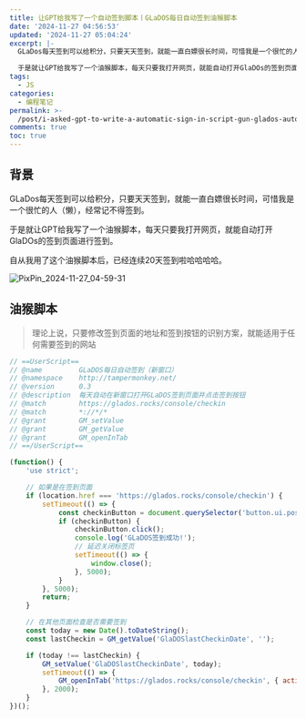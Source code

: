 ```yaml
---
title: 让GPT给我写了一个自动签到脚本丨GLaDOS每日自动签到油猴脚本
date: '2024-11-27 04:56:53'
updated: '2024-11-27 05:04:24'
excerpt: |-
  GLaDos每天签到可以给积分，只要天天签到，就能一直白嫖很长时间，可惜我是一个很忙的人（懒），经常记不得签到。

  于是就让GPT给我写了一个油猴脚本，每天只要我打开网页，就能自动打开GlaDOs的签到页面进行签到。
tags:
  - JS
categories:
  - 编程笔记
permalink: >-
  /post/i-asked-gpt-to-write-a-automatic-sign-in-script-gun-glados-automatically-signed-the-oil-monkey-script-every-day-nrjrd.html
comments: true
toc: true
---
```




## 背景

GLaDos每天签到可以给积分，只要天天签到，就能一直白嫖很长时间，可惜我是一个很忙的人（懒），经常记不得签到。

于是就让GPT给我写了一个油猴脚本，每天只要我打开网页，就能自动打开GlaDOs的签到页面进行签到。

自从我用了这个油猴脚本后，已经连续20天签到啦哈哈哈哈。

​![PixPin_2024-11-27_04-59-31](https://fastly.jsdelivr.net/gh/Achuan-2/PicBed@pic/assets/PixPin_2024-11-27_04-59-31-20241127045933-5upm0jd.png)​

## 油猴脚本

> 理论上说，只要修改签到页面的地址和签到按钮的识别方案，就能适用于任何需要签到的网站

```js
// ==UserScript==
// @name         GLaDOS每日自动签到（新窗口）
// @namespace    http://tampermonkey.net/
// @version      0.3
// @description  每天自动在新窗口打开GLaDOS签到页面并点击签到按钮
// @match        https://glados.rocks/console/checkin
// @match        *://*/*
// @grant        GM_setValue
// @grant        GM_getValue
// @grant        GM_openInTab
// ==/UserScript==

(function() {
    'use strict';

    // 如果是在签到页面
    if (location.href === 'https://glados.rocks/console/checkin') {
        setTimeout(() => {
            const checkinButton = document.querySelector('button.ui.positive.button');
            if (checkinButton) {
                checkinButton.click();
                console.log('GLaDOS签到成功!');
                // 延迟关闭标签页
                setTimeout(() => {
                    window.close();
                }, 5000);
            }
        }, 5000);
        return;
    }

    // 在其他页面检查是否需要签到
    const today = new Date().toDateString();
    const lastCheckin = GM_getValue('GlaDOSlastCheckinDate', '');

    if (today !== lastCheckin) {
        GM_setValue('GlaDOSlastCheckinDate', today);
        setTimeout(() => {
            GM_openInTab('https://glados.rocks/console/checkin', { active: false, insert: true });
        }, 2000);
    }
})();

```
